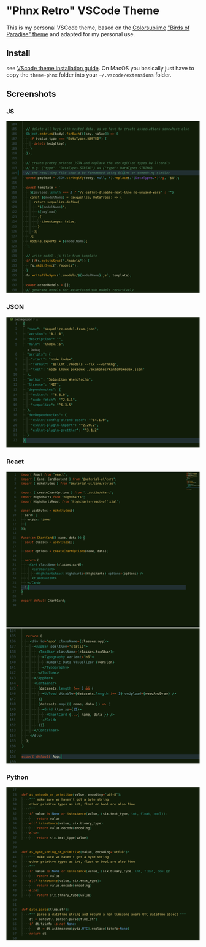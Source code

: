 # "Phnx Retro" VSCode Theme

This is my personal VSCode theme, based on the [Colorsublime](https://github.com/Colorsublime/Colorsublime-Themes) ["Birds of Paradise" theme](https://github.com/Colorsublime/Colorsublime-Themes/blob/master/themes/Birds_of_Paradise.tmTheme)
and adapted for my personal use.

## Install
see [VScode theme installation guide](https://code.visualstudio.com/docs/getstarted/themes).
On MacOS you basically just have to copy the `theme-phnx` folder into your 
`~/.vscode/extensions` folder.

## Screenshots

### JS
![JS screenshot showing code with "Phnx Retro" theme applied](JS.png)

### JSON
![JSON screenshot showing code with "Phnx Retro" theme applied](JSON.png)

### React
![React screenshot showing code with "Phnx Retro" theme applied](React.png)
![React screenshot showing code with "Phnx Retro" theme applied](JSX.png)

### Python
![Python2 screenshot showing code with "Phnx Retro" theme applied](Python.png)
